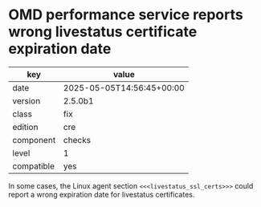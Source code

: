 [//]: # (werk v2)
# OMD performance service reports wrong livestatus certificate expiration date

key        | value
---------- | ---
date       | 2025-05-05T14:56:45+00:00
version    | 2.5.0b1
class      | fix
edition    | cre
component  | checks
level      | 1
compatible | yes

In some cases, the Linux agent section `<<<livestatus_ssl_certs>>>` could report
a wrong expiration date for livestatus certificates.
